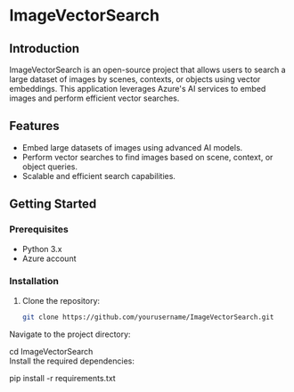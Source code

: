 # ImageVectorSearch  
  
## Introduction  
ImageVectorSearch is an open-source project that allows users to search a large dataset of images by scenes, contexts, or objects using vector embeddings. This application leverages Azure's AI services to embed images and perform efficient vector searches.  
  
## Features  
- Embed large datasets of images using advanced AI models.  
- Perform vector searches to find images based on scene, context, or object queries.  
- Scalable and efficient search capabilities.  
  
## Getting Started  
### Prerequisites  
- Python 3.x  
- Azure account  
  
### Installation  
1. Clone the repository:  
   ```bash  
   git clone https://github.com/yourusername/ImageVectorSearch.git  
Navigate to the project directory:

cd ImageVectorSearch  
Install the required dependencies:

pip install -r requirements.txt  